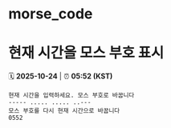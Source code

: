# morse_code
# 현재 시간을 모스 부호 표시
<!-- MORSE_TIME_START -->
🗓️ **2025-10-24** | ⏰ **05:52 (KST)**

```
현재 시간을 입력하세요. 모스 부호로 바꿉니다
----- ..... ..... ..---
모스 부호를 다시 현재 시간으로 바꿉니다
0552
```
<!-- MORSE_TIME_END -->
